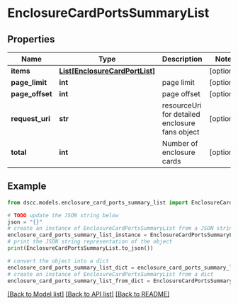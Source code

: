 # EnclosureCardPortsSummaryList


## Properties

Name | Type | Description | Notes
------------ | ------------- | ------------- | -------------
**items** | [**List[EnclosureCardPortList]**](EnclosureCardPortList.md) |  | [optional] 
**page_limit** | **int** | page limit | [optional] 
**page_offset** | **int** | page offset | [optional] 
**request_uri** | **str** | resourceUri for detailed enclosure fans object | [optional] 
**total** | **int** | Number of enclosure cards | [optional] 

## Example

```python
from dscc.models.enclosure_card_ports_summary_list import EnclosureCardPortsSummaryList

# TODO update the JSON string below
json = "{}"
# create an instance of EnclosureCardPortsSummaryList from a JSON string
enclosure_card_ports_summary_list_instance = EnclosureCardPortsSummaryList.from_json(json)
# print the JSON string representation of the object
print(EnclosureCardPortsSummaryList.to_json())

# convert the object into a dict
enclosure_card_ports_summary_list_dict = enclosure_card_ports_summary_list_instance.to_dict()
# create an instance of EnclosureCardPortsSummaryList from a dict
enclosure_card_ports_summary_list_from_dict = EnclosureCardPortsSummaryList.from_dict(enclosure_card_ports_summary_list_dict)
```
[[Back to Model list]](../README.md#documentation-for-models) [[Back to API list]](../README.md#documentation-for-api-endpoints) [[Back to README]](../README.md)



